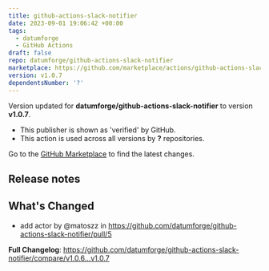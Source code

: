 ```yaml
---
title: github-actions-slack-notifier
date: 2023-09-01 19:06:42 +00:00
tags:
  - datumforge
  - GitHub Actions
draft: false
repo: datumforge/github-actions-slack-notifier
marketplace: https://github.com/marketplace/actions/github-actions-slack-notifier
version: v1.0.7
dependentsNumber: '?'
---
```



Version updated for **datumforge/github-actions-slack-notifier** to version **v1.0.7**.
- This publisher is shown as 'verified' by GitHub.
- This action is used across all versions by **?** repositories.

Go to the [GitHub Marketplace](https://github.com/marketplace/actions/github-actions-slack-notifier) to find the latest changes.

## Release notes

## What's Changed
* add actor by @matoszz in https://github.com/datumforge/github-actions-slack-notifier/pull/5


**Full Changelog**: https://github.com/datumforge/github-actions-slack-notifier/compare/v1.0.6...v1.0.7
